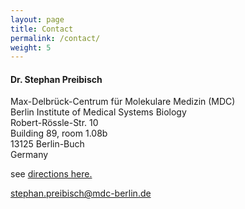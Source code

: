 ```yaml
---
layout: page
title: Contact
permalink: /contact/
weight: 5
---
```



#### Dr. Stephan Preibisch

Max-Delbrück-Centrum für Molekulare Medizin (MDC)  
Berlin Institute of Medical Systems Biology  
Robert-Rössle-Str. 10  
Building 89, room 1.08b  
13125 Berlin-Buch  
Germany  

<p>see <a href="https://www.mdc-berlin.de/8233888/en/about_the_mdc/wegweiser" target="_blank">directions here.</a></p>

<a href="#">stephan.preibisch@mdc-berlin.de</a>
<br><br>

